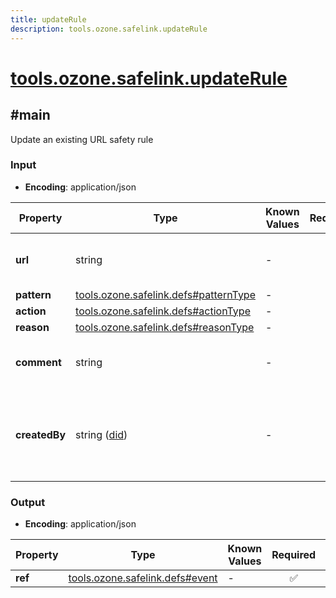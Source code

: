 ```yaml
---
title: updateRule
description: tools.ozone.safelink.updateRule
---
```


# [tools.ozone.safelink.updateRule](https://github.com/myConsciousness/atproto.dart/blob/main/lexicons/tools/ozone/safelink/updateRule.json)

## #main

Update an existing URL safety rule

### Input

- **Encoding**: application/json

| Property | Type | Known Values | Required | Description |
| --- | --- | --- | :---: | --- |
| **url** | string | - | ✅ | The URL or domain to update the rule for |
| **pattern** | [tools.ozone.safelink.defs#patternType](../../../../lexicons/tools/ozone/safelink/defs.md#patterntype) | - | ✅ | - |
| **action** | [tools.ozone.safelink.defs#actionType](../../../../lexicons/tools/ozone/safelink/defs.md#actiontype) | - | ✅ | - |
| **reason** | [tools.ozone.safelink.defs#reasonType](../../../../lexicons/tools/ozone/safelink/defs.md#reasontype) | - | ✅ | - |
| **comment** | string | - | ❌ | Optional comment about the update |
| **createdBy** | string ([did](https://atproto.com/specs/did)) | - | ❌ | Optional DID to credit as the creator. Only respected for admin_token authentication. |

### Output

- **Encoding**: application/json

| Property | Type | Known Values | Required | Description |
| --- | --- | --- | :---: | --- |
| **ref** | [tools.ozone.safelink.defs#event](../../../../lexicons/tools/ozone/safelink/defs.md#event) | - | ✅ | - |

